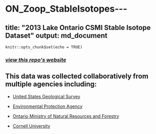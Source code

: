 # ON_Zoop_StableIsotopes---
title: "2013 Lake Ontario CSMI Stable Isotope Dataset"
output: md_document
---

```{r setup, include=FALSE}
knitr::opts_chunk$set(echo = TRUE)
```
### *[view this repo's website](https://kaydennasworthy.github.io/ON_Zoop_StableIsotopes/)*


## This data was collected collaboratively from multiple agencies including:
* [United States Geological Survey](https://www.usgs.gov/)

* [Environmental Protection Agency](https://www.epa.gov/)

* [Ontario Ministry of Natural Resources and Forestry](https://www.ontario.ca/page/ministry-natural-resources-and-forestry)

* [Cornell University](https://cals.cornell.edu/biological-field-station-shackelton-point)
